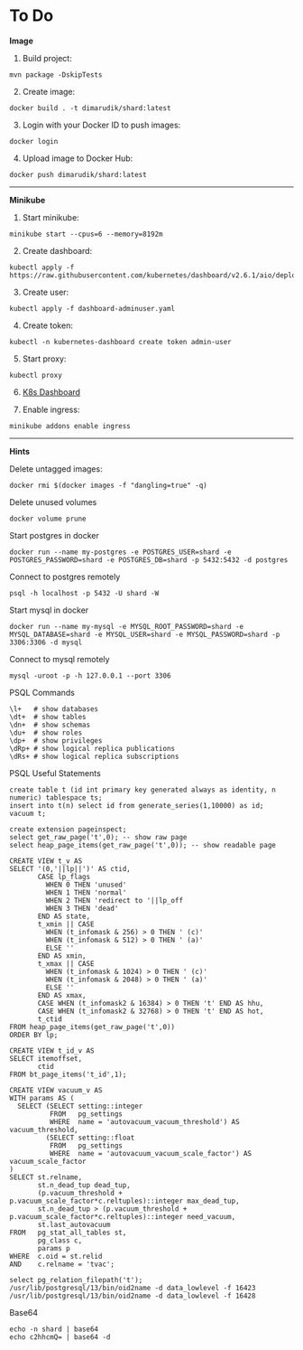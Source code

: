 # To Do

**Image**

1. Build project:

```
mvn package -DskipTests
```

2. Create image:

```
docker build . -t dimarudik/shard:latest
```

3. Login with your Docker ID to push images:

```
docker login
```

4. Upload image to Docker Hub:

```
docker push dimarudik/shard:latest
```

---

**Minikube**

1. Start minikube:

```
minikube start --cpus=6 --memory=8192m
```

2. Create dashboard:

```
kubectl apply -f https://raw.githubusercontent.com/kubernetes/dashboard/v2.6.1/aio/deploy/recommended.yaml
```

3. Create user:

```
kubectl apply -f dashboard-adminuser.yaml
```

4. Create token:

```
kubectl -n kubernetes-dashboard create token admin-user
```

5. Start proxy:

```
kubectl proxy
```

6. [K8s Dashboard](http://localhost:8001/api/v1/namespaces/kubernetes-dashboard/services/https:kubernetes-dashboard:/proxy/)


7. Enable ingress:

```
minikube addons enable ingress
```

---

**Hints**

Delete untagged images:

```
docker rmi $(docker images -f "dangling=true" -q)
```

Delete unused volumes

```
docker volume prune
```

Start postgres in docker

```
docker run --name my-postgres -e POSTGRES_USER=shard -e POSTGRES_PASSWORD=shard -e POSTGRES_DB=shard -p 5432:5432 -d postgres
```

Connect to postgres remotely

```
psql -h localhost -p 5432 -U shard -W
```

Start mysql in docker

```
docker run --name my-mysql -e MYSQL_ROOT_PASSWORD=shard -e MYSQL_DATABASE=shard -e MYSQL_USER=shard -e MYSQL_PASSWORD=shard -p 3306:3306 -d mysql
```

Connect to mysql remotely

```
mysql -uroot -p -h 127.0.0.1 --port 3306
```

PSQL Commands

```
\l+   # show databases
\dt+  # show tables
\dn+  # show schemas
\du+  # show roles
\dp+  # show privileges
\dRp+ # show logical replica publications
\dRs+ # show logical replica subscriptions
```

PSQL Useful Statements

```
create table t (id int primary key generated always as identity, n numeric) tablespace ts;
insert into t(n) select id from generate_series(1,10000) as id;
vacuum t;

create extension pageinspect;
select get_raw_page('t',0); -- show raw page
select heap_page_items(get_raw_page('t',0)); -- show readable page

CREATE VIEW t_v AS
SELECT '(0,'||lp||')' AS ctid,
       CASE lp_flags
         WHEN 0 THEN 'unused'
         WHEN 1 THEN 'normal'
         WHEN 2 THEN 'redirect to '||lp_off
         WHEN 3 THEN 'dead'
       END AS state,
       t_xmin || CASE
         WHEN (t_infomask & 256) > 0 THEN ' (c)'
         WHEN (t_infomask & 512) > 0 THEN ' (a)'
         ELSE ''
       END AS xmin,
       t_xmax || CASE
         WHEN (t_infomask & 1024) > 0 THEN ' (c)'
         WHEN (t_infomask & 2048) > 0 THEN ' (a)'
         ELSE ''
       END AS xmax,
       CASE WHEN (t_infomask2 & 16384) > 0 THEN 't' END AS hhu,
       CASE WHEN (t_infomask2 & 32768) > 0 THEN 't' END AS hot,
       t_ctid
FROM heap_page_items(get_raw_page('t',0))
ORDER BY lp;

CREATE VIEW t_id_v AS
SELECT itemoffset,
       ctid
FROM bt_page_items('t_id',1);

CREATE VIEW vacuum_v AS
WITH params AS (
  SELECT (SELECT setting::integer
          FROM   pg_settings
          WHERE  name = 'autovacuum_vacuum_threshold') AS vacuum_threshold,
         (SELECT setting::float
          FROM   pg_settings
          WHERE  name = 'autovacuum_vacuum_scale_factor') AS vacuum_scale_factor
)
SELECT st.relname,
       st.n_dead_tup dead_tup,
       (p.vacuum_threshold + p.vacuum_scale_factor*c.reltuples)::integer max_dead_tup,
       st.n_dead_tup > (p.vacuum_threshold + p.vacuum_scale_factor*c.reltuples)::integer need_vacuum,
       st.last_autovacuum
FROM   pg_stat_all_tables st,
       pg_class c,
       params p
WHERE  c.oid = st.relid
AND    c.relname = 'tvac';

select pg_relation_filepath('t');
/usr/lib/postgresql/13/bin/oid2name -d data_lowlevel -f 16423
/usr/lib/postgresql/13/bin/oid2name -d data_lowlevel -f 16428
```

Base64

```
echo -n shard | base64
echo c2hhcmQ= | base64 -d
```